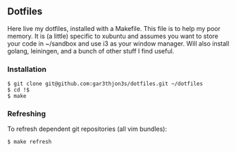 ## Dotfiles

Here live my dotfiles, installed with a Makefile. This file is to help my poor memory. It is (a little) specific to xubuntu and assumes you want to store your code in ~/sandbox and use i3 as your window manager. Will also install golang, leiningen, and a bunch of other stuff I find useful.

### Installation

    $ git clone git@github.com:gar3thjon3s/dotfiles.git ~/dotfiles
    $ cd !$
    $ make

### Refreshing

To refresh dependent git repositories (all vim bundles):

    $ make refresh
